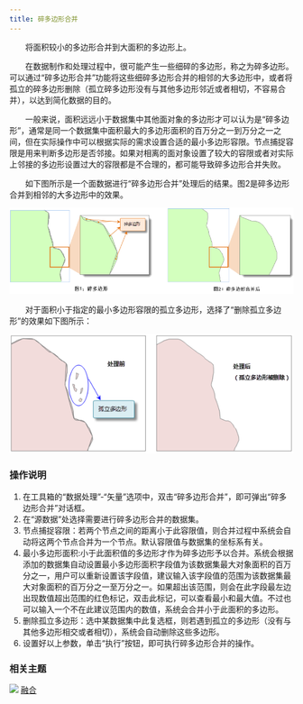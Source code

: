 ```yaml
---
title: 碎多边形合并
---
```


　　将面积较小的多边形合并到大面积的多边形上。

　　在数据制作和处理过程中，很可能产生一些细碎的多边形，称之为碎多边形。可以通过“碎多边形合并”功能将这些细碎多边形合并的相邻的大多边形中，或者将孤立的碎多边形删除（孤立碎多边形没有与其他多边形邻近或者相切，不容易合并），以达到简化数据的目的。

　　一般来说，面积远远小于数据集中其他面对象的多边形才可以认为是“碎多边形”，通常是同一个数据集中面积最大的多边形面积的百万分之一到万分之一之间，但在实际操作中可以根据实际的需求设置合适的最小多边形容限。节点捕捉容限是用来判断多边形是否邻接。如果对相离的面对象设置了较大的容限或者对实际上邻接的多边形设置过大的容限都是不合理的，都可能导致碎多边形合并失败。

　　如下图所示是一个面数据进行“碎多边形合并”处理后的结果。图2是碎多边形合并到相邻的大多边形中的效果。

  ![](img/UnionPieces.png)

　　对于面积小于指定的最小多边形容限的孤立多边形，选择了“删除孤立多边形”的效果如下图所示：

  ![](img/Eliminate.png)


### 操作说明

 1. 在工具箱的“数据处理”-“矢量”选项中，双击“碎多边形合并”，即可弹出“碎多边形合并”对话框。
 2. 在“源数据”处选择需要进行碎多边形合并的数据集。
 3. 节点捕捉容限：若两个节点之间的距离小于此容限值，则合并过程中系统会自动将这两个节点合并为一个节点。默认容限值与数据集的坐标系有关。 
 4. 最小多边形面积:小于此面积值的多边形才作为碎多边形予以合并。系统会根据添加的数据集自动设置最小多边形面积字段值为该数据集最大对象面积的百万分之一，用户可以重新设置该字段值，建议输入该字段值的范围为该数据集最大对象面积的百万分之一至万分之一。如果超出该范围，则会在此字段最左边出现数值超出范围的红色标记，双击此标记，可以查看最小和最大值。不过也可以输入一个不在此建议范围内的数值，系统会合并小于此面积的多边形。 
 5. 删除孤立多边形：选中某数据集中此复选框，则若遇到孤立的多边形（没有与其他多边形相交或者相切），系统会自动删除这些多边形。 
 6. 设置好以上参数，单击“执行”按钮，即可执行碎多边形合并的操作。

### 相关主题

![](img/smalltitle.png) [融合](Datafuse.html)

